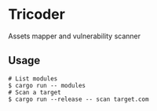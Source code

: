 # Tricoder

Assets mapper and vulnerability scanner

## Usage

```shell
# List modules
$ cargo run -- modules
# Scan a target
$ cargo run --release -- scan target.com
```
